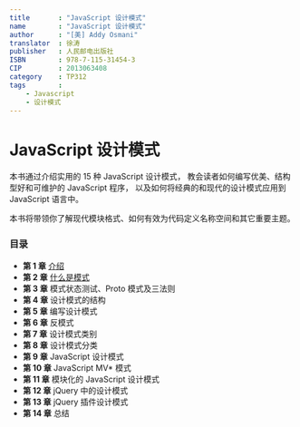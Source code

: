 ```yaml
---
title       : "JavaScript 设计模式"
name        : "JavaScript 设计模式"
author      : "[美] Addy Osmani"
translator  : 徐涛
publisher   : 人民邮电出版社
ISBN        : 978-7-115-31454-3
CIP         : 2013063408
category    : TP312
tags        :
    - Javascript
    - 设计模式
---
```


JavaScript 设计模式
==================

<BookInfo/>

本书通过介绍实用的 15 种 JavaScript 设计模式，
教会读者如何编写优美、结构型好和可维护的 JavaScript 程序，
以及如何将经典的和现代的设计模式应用到 JavaScript 语言中。

本书将带领你了解现代模块格式、如何有效为代码定义名称空间和其它重要主题。


### 目录

- **第 1 章** [介绍](./chapter01.md)
- **第 2 章** [什么是模式](./chapter02.md)
- **第 3 章** 模式状态测试、Proto 模式及三法则
- **第 4 章** 设计模式的结构
- **第 5 章** 编写设计模式
- **第 6 章** 反模式
- **第 7 章** 设计模式类别
- **第 8 章** 设计模式分类
- **第 9 章** JavaScript 设计模式
- **第 10 章** JavaScript MV* 模式
- **第 11 章** 模块化的 JavaScript 设计模式
- **第 12 章** jQuery 中的设计模式
- **第 13 章** jQuery 插件设计模式
- **第 14 章** 总结
